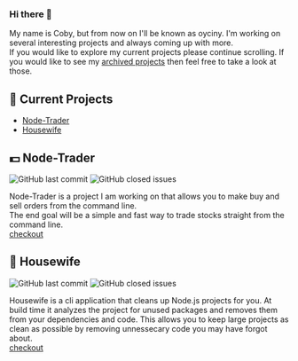 ### Hi there 👋

<!--
**oyciny/oyciny** is a ✨ _special_ ✨ repository because its `README.md` (this file) appears on your GitHub profile.

Here are some ideas to get you started:

- 🔭 I’m currently working on ...
- 🌱 I’m currently learning ...
- 👯 I’m looking to collaborate on ...
- 🤔 I’m looking for help with ...
- 💬 Ask me about ...
- 📫 How to reach me: ...
- 😄 Pronouns: ...
- ⚡ Fun fact: ...
-->

My name is Coby, but from now on I'll be known as oyciny. I'm working on several interesting projects and always coming up with more.  
If you would like to explore my current projects please continue scrolling. If you would like to see my [archived projects](https://github.com/oyciny?tab=repositories&q=&type=archived) then feel free to take a look at those.

## :hammer: Current Projects
* [Node-Trader](#dollar-node-trader)
* [Housewife](#broom-housewife)

## :dollar: Node-Trader
![GitHub last commit](https://img.shields.io/github/last-commit/oyciny/node-trader?style=flat-square)
![GitHub closed issues](https://img.shields.io/github/issues-closed/oyciny/node-trader?style=flat-square)

Node-Trader is a project I am working on that allows you to make buy and sell orders from the command line.  
The end goal will be a simple and fast way to trade stocks straight from the command line.  
[checkout](https://github.com/oyciny/node-trader)

## :broom: Housewife
![GitHub last commit](https://img.shields.io/github/last-commit/oyciny/housewife?style=flat-square)
![GitHub closed issues](https://img.shields.io/github/issues-closed/oyciny/housewife?style=flat-square)

Housewife is a cli application that cleans up Node.js projects for you. At build time it analyzes the project for unused packages and removes them from 
your dependencies and code. This allows you to keep large projects as clean as possible by removing unnessecary code you may have forgot about.  
[checkout](https://github.com/oyciny/housewife)
